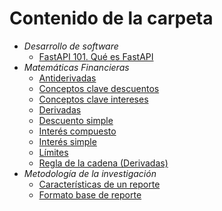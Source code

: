 # Contenido de la carpeta

- _Desarrollo de software_
    - [FastAPI 101. Qué es FastAPI](app://obsidian.md/Desarrollo%20de%20software/FastAPI%20101.%20Qu%C3%A9%20es%20FastAPI.md)
- _Matemáticas Financieras_
    - [Antiderivadas](app://obsidian.md/Matem%C3%A1ticas%20Financieras/Antiderivadas.md)
    - [Conceptos clave descuentos](app://obsidian.md/Matem%C3%A1ticas%20Financieras/Conceptos%20clave%20descuentos.md)
    - [Conceptos clave intereses](app://obsidian.md/Matem%C3%A1ticas%20Financieras/Conceptos%20clave%20intereses.md)
    - [Derivadas](app://obsidian.md/Matem%C3%A1ticas%20Financieras/Derivadas.md)
    - [Descuento simple](app://obsidian.md/Matem%C3%A1ticas%20Financieras/Descuento%20simple.md)
    - [Interés compuesto](app://obsidian.md/Matem%C3%A1ticas%20Financieras/Inter%C3%A9s%20compuesto.md)
    - [Interés simple](app://obsidian.md/Matem%C3%A1ticas%20Financieras/Inter%C3%A9s%20simple.md)
    - [Límites](app://obsidian.md/Matem%C3%A1ticas%20Financieras/L%C3%ADmites.md)
    - [Regla de la cadena (Derivadas)](app://obsidian.md/Matem%C3%A1ticas%20Financieras/Regla%20de%20la%20cadena%20\(Derivadas\).md)
- _Metodología de la investigación_
    - [Características de un reporte](app://obsidian.md/Metodolog%C3%ADa%20de%20la%20investigaci%C3%B3n/Caracter%C3%ADsticas%20de%20un%20reporte.md)
    - [Formato base de reporte](app://obsidian.md/Metodolog%C3%ADa%20de%20la%20investigaci%C3%B3n/Formato%20base%20de%20reporte.md)

